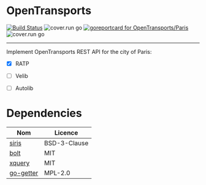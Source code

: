 # OpenTransports
[![Build Status](https://travis-ci.org/OpenTransports/Paris.svg?branch=master)](https://travis-ci.org/OpenTransports/Paris)
![cover.run go](https://cover.run/go/github.com/OpenTransports/Paris.svg)
[![goreportcard for OpenTransports/Paris](https://goreportcard.com/badge/github.com/OpenTransports/Paris)](https://goreportcard.com/report/OpenTransports/Paris)
![cover.run go](https://cover.run/go/github.com/OpenTransports/Paris.svg)

---
Implement OpenTransports REST API for the city of Paris:
- [x] RATP
- [ ] Velib
- [ ] Autolib


# Dependencies
| Nom | Licence |
|-----|---------|
| [siris](https://github.com/go-siris/siris) | BSD-3-Clause |
| [bolt](https://github.com/boltdb/bolt) | MIT |
| [xquery](https://github.com/antchfx/xquery) | MIT |
| [go-getter](https://github.com/hashicorp/go-getter) | MPL-2.0 |

